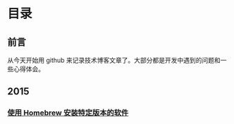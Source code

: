 # 目录

## 前言

从今天开始用 github 来记录技术博客文章了。大部分都是开发中遇到的问题和一些心得体会。

## 2015

### [使用 Homebrew 安装特定版本的软件](2015/use-homebrew-install-special-version-software.md)
